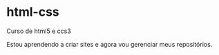 # html-css
 Curso de html5 e ccs3

Estou aprendendo a criar sites e agora vou gerenciar meus repositórios.
